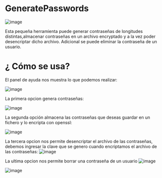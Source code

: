 # GeneratePasswords
![image](https://github.com/DsRojo1155/GeneratePasswords/assets/134982179/c87c0ab9-5c3b-4be5-a046-3846551ebe5a)

Esta pequeña herramienta puede generar contraseñas de longitudes distintas,almacenar contraseñas en un archivo encryptado  y a la vez poder desencriptar dicho archivo. Adicional se puede eliminar la contraseña de un usuario.

# ¿ Cómo se usa?
El panel de ayuda nos muestra lo que podemos realizar:

![image](https://github.com/DsRojo1155/GeneratePasswords/assets/134982179/dec142bd-32bb-421f-8d75-32992a028f2e)

La primera opcion genera contraseñas:

![image](https://github.com/DsRojo1155/GeneratePasswords/assets/134982179/6e3ac363-bb3a-4dce-b285-012100238402)

La segunda opción almacena las contraseñas que deseas guardar en un fichero y lo encripta con openssl:

![image](https://github.com/DsRojo1155/GeneratePasswords/assets/134982179/385f27d5-aeb9-4cdb-89d7-d99b4d5c8463)

La tercera opcion nos permite desencriptar el archivo de las contraseñas, debemos ingresar la clave que se genero cuando encriptamos el archivo de las contraseñas:
![image](https://github.com/DsRojo1155/GeneratePasswords/assets/134982179/6f782692-be6b-4957-ab21-656468adc9ab)

La ultima opcion nos permite borrar una contraseña de un usuario 
![image](https://github.com/DsRojo1155/GeneratePasswords/assets/134982179/3b987a90-04ef-450e-a9b2-8ad343c118d4)

![image](https://github.com/DsRojo1155/GeneratePasswords/assets/134982179/9c75f2ec-6bf2-4589-966d-fbb0a8343cc2)

